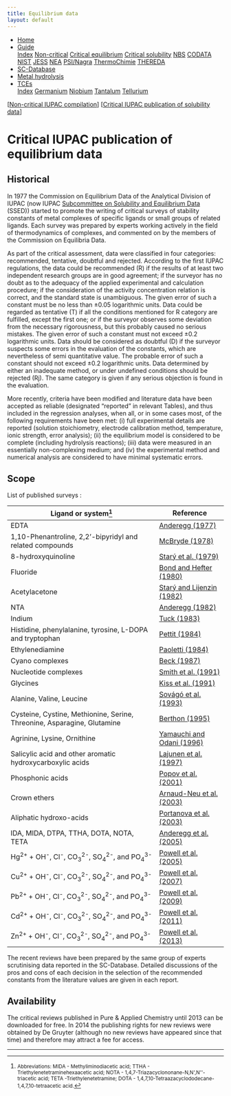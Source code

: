 ```yaml
---
title: Equilibrium data
layout: default
---
```

<ul>
  <li><a href="/">Home</a></li>
  <li class="dropdown">
    <a href="javascript:void(0)" class="dropbtn" class="active">Guide</a>
    <div class="dropdown-content">
      <a href="index.html">Index</a>
      <a href="noncritical.html">Non-critical</a>
      <a class="active" href="critical-equilibrium.html">Critical equilibrium</a>
      <a href="critical-solubility.html">Critical solubility</a>
      <a href="NBS.html">NBS</a>
      <a href="CODATA.html">CODATA</a>
      <a href="NIST.html">NIST</a>
      <a href="JESS.html">JESS</a>
      <a href="NEA.html">NEA</a>
      <a href="PSI.html">PSI/Nagra</a>
      <a href="thermochimie.html">ThermoChimie</a>
      <a href="THEREDA.html">THEREDA</a>
    </div>
  </li>
  <li><a href="/sc-database.html">SC-Database</a></li>
  <li><a href="/cost-nectar.html">Metal hydrolysis</a></li>
  <li class="dropdown">
    <a href="javascript:void(0)" class="dropbtn">TCEs</a>
    <div class="dropdown-content">
      <a href="/TCE/index.html">Index</a>
      <a href="/TCE/germanium.html">Germanium</a>
      <a href="/TCE/niobium.html">Niobium</a>
      <a href="/TCE/tantalum.html">Tantalum</a>
      <a href="/TCE/tellurium.html">Tellurium</a>
    </div>
  </li>
</ul>

[[Non-critical IUPAC compilation](noncritical.html)] [[Critical IUPAC publication of solubility data](critical-solubility.html)]

# Critical IUPAC publication of equilibrium data

## Historical

In 1977 the Commission on Equilibrium Data of the Analytical Division of IUPAC (now IUPAC <a  href="https://iupac.org/body/502/" target="_blank" rel="noopener">Subcommittee on Solubility and Equilibrium Data</a> (SSED)) started to promote the writing of critical surveys of stability constants of metal complexes of specific ligands or small groups of related ligands. Each survey was prepared by experts working actively in the field of thermodynamics of complexes, and commented on by the members of the Commission on Equilibria Data.

As part of the critical assessment, data were classified in four categories: recommended, tentative, doubtful and rejected. According to the first IUPAC regulations, the data could be recommended (R) if the results of at least two independent research groups are in good agreement; if the surveyor has no doubt as to the adequacy of the applied experimental and calculation procedure; if the consideration of the activity concentration relation is correct, and the standard state is unambiguous. The given error of such a constant must be no less than ±0.05 logarithmic units. Data could be regarded as tentative (T) if all the conditions mentioned for R category are fulfilled, except the first one; or if the surveyor observes some deviation from the necessary rigorousness, but this probably caused no serious mistakes. The given error of such a constant must not exceed ±0.2 logarithmic units. Data should be considered as doubtful (D) if the surveyor suspects some errors in the evaluation of the constants, which are nevertheless of semi quantitative value. The probable error of such a constant should not exceed ±0.2 logarithmic units. Data determined by either an inadequate method, or under undefined conditions should be rejected (Rj). The same category is given if any serious objection is found in the evaluation.

More recently, criteria have been modified and literature data have been accepted as reliable (designated “reported” in relevant Tables), and thus included in the regression analyses, when all, or in some cases most, of the following requirements have been met: (i) full experimental details are reported (solution stoichiometry, electrode calibration method, temperature, ionic strength, error analysis); (ii) the equilibrium model is considered to be complete (including hydrolysis reactions); (iii) data were measured in an essentially non-complexing medium; and (iv) the experimental method and numerical analysis are considered to have minimal systematic errors.

## Scope

List of published surveys :

| Ligand or system[^a]      | Reference |
| ----------------      | --------- |
| EDTA      | <a  href="https://www.elsevier.com/books/critical-survey-of-stability-constants-of-edta-complexes/anderegg/978-0-08-022009-3" target="_blank" rel="noopener">Anderegg (1977)</a>       |
| 1,10-Phenantroline, 2,2’-bipyridyl and related compounds   | <a  href="https://www.elsevier.com/books/a-critical-review-of-equilibrium-data-for-proton-and-metal-complexes-of-1-10-phenanthroline-2-2-bipyridyl-and-related-compounds/mcbryde/978-0-08-022344-5" target="_blank" rel="noopener">McBryde (1978)</a>        |
| 8-hydroxyquinoline      | <a  href="https://www.elsevier.com/books/critical-evaluation-of-equilibrium-constants-involving-8-hydroxyquinoline-and-its-metal-chelates/stary/978-0-08-023929-3" target="_blank" rel="noopener">Starý et al. (1979)</a>       |
| Fluoride   | <a  href="https://www.elsevier.com/books/critical-survey-of-stability-constants-and-related-thermodynamic-data-of-fluoride-complexes-in-aqueous-solution/bond/978-0-08-022377-3" target="_blank" rel="noopener">Bond and Hefter (1980)</a>        |
| Acetylacetone      | <a  href="https://www.degruyter.com/document/doi/10.1351/pac198254122557" target="_blank" rel="noopener">Starý and Lijenzin (1982)</a>       |
| NTA   | <a  href="https://www.degruyter.com/document/doi/10.1351/pac198254122693/html" target="_blank" rel="noopener">Anderegg (1982)</a>        |
| Indium      | <a  href="https://doi.org/10.1351/pac198355091477" target="_blank" rel="noopener">Tuck (1983)</a>       |
| Histidine, phenylalanine, tyrosine, L-DOPA and tryptophan   | <a  href="http://dx.doi.org/10.1351/pac198456020247" target="_blank" rel="noopener">Pettit (1984)</a>        |
| Ethylenediamine      | <a  href="https://doi.org/10.1351/pac198456040491" target="_blank" rel="noopener">Paoletti (1984)</a>       |
| Cyano complexes   | <a  href="https://doi.org/10.1351/pac198759121703" target="_blank" rel="noopener">Beck (1987)</a>        |
| Nucleotide complexes      | <a  href="https://doi.org/10.1351/pac199163071015" target="_blank" rel="noopener">Smith et al. (1991)</a>       |
| Glycines   | <a  href="https://doi.org/10.1351/pac199163040597" target="_blank" rel="noopener">Kiss et al. (1991)</a>        |
| Alanine, Valine, Leucine      | <a  href="https://doi.org/10.1351/pac199365051029" target="_blank" rel="noopener">Sovágó et al. (1993)</a>       |
| Cysteine, Cystine, Methionine, Serine, Threonine, Asparagine, Glutamine   | <a  href="http://dx.doi.org/10.1351/pac199567071117" target="_blank" rel="noopener">Berthon (1995)</a>        |
| Agrinine, Lysine, Ornithine      | <a  href="http://dx.doi.org/10.1351/pac199668020469" target="_blank" rel="noopener">Yamauchi and Odani (1996)</a>       |
| Salicylic acid and other aromatic hydroxycarboxylic acids   | <a  href="http://dx.doi.org/10.1351/pac199769020329" target="_blank" rel="noopener">Lajunen et al. (1997)</a>        |
| Phosphonic acids      | <a  href="http://dx.doi.org/10.1351/pac200173101641" target="_blank" rel="noopener">Ρopov et al. (2001)</a>       |
| Crown ethers   | <a  href="http://dx.doi.org/10.1351/pac200375010071" target="_blank" rel="noopener">Arnaud-Neu et al. (2003)</a>        |
| Aliphatic hydroxo-acids      | <a  href="https://doi.org/10.1351/pac200375040495" target="_blank" rel="noopener">Portanova et al. (2003)</a>     |
| IDA, MIDA, DTPA, TTHA, DOTA, NOTA, TETA   | <a  href=" http://dx.doi.org/10.1351/pac200577081445" target="_blank" rel="noopener">Anderegg et al. (2005)</a>        |
| Hg<sup>2+</sup> + OH<sup>-</sup>, Cl<sup>-</sup>, CO<sub>3</sub><sup>2-</sup>, SO<sub>4</sub><sup>2-</sup>, and PO<sub>4</sub><sup>3-</sup>      | <a  href=" http://dx.doi.org/10.1351/pac200577040739" target="_blank" rel="noopener">Powell et al. (2005)</a>   |
| Cu<sup>2+</sup> + OH<sup>-</sup>, Cl<sup>-</sup>, CO<sub>3</sub><sup>2-</sup>, SO<sub>4</sub><sup>2-</sup>, and PO<sub>4</sub><sup>3-</sup>   | <a  href=" http://dx.doi.org/10.1351/pac200779050895" target="_blank" rel="noopener">Powell et al. (2007)</a>     |
| Pb<sup>2+</sup> + OH<sup>-</sup>, Cl<sup>-</sup>, CO<sub>3</sub><sup>2-</sup>, SO<sub>4</sub><sup>2-</sup>, and PO<sub>4</sub><sup>3-</sup>      | <a  href=" http://dx.doi.org/10.1351/PAC-REP-09-03-05" target="_blank" rel="noopener">Powell et al. (2009)</a>    |
| Cd<sup>2+</sup> + OH<sup>-</sup>, Cl<sup>-</sup>, CO<sub>3</sub><sup>2-</sup>, SO<sub>4</sub><sup>2-</sup>, and PO<sub>4</sub><sup>3-</sup>   | <a  href=" http://dx.doi.org/10.1351/PAC-REP-10-08-09" target="_blank" rel="noopener">Powell et al. (2011)</a>      |
| Zn<sup>2+</sup> + OH<sup>-</sup>, Cl<sup>-</sup>, CO<sub>3</sub><sup>2-</sup>, SO<sub>4</sub><sup>2-</sup>, and PO<sub>4</sub><sup>3-</sup>      | <a  href=" http://dx.doi.org/10.1351/PAC-REP-13-06-03" target="_blank" rel="noopener">Powell et al. (2013)</a>     |

[^a]: <small>Abbreviations: MIDA - Methyliminodiacetic acid; TTHA - Triethylenetetraminehexaacetic acid; NOTA - 1,4,7-Triazacyclononane-N,N',N''-triacetic acid; TETA -Triethylenetetramine; DOTA - 1,4,7,10-Tetraazacyclododecane-1,4,7,10-tetraacetic acid.</small>

The recent reviews have been prepared by the same group of experts scrutinising data reported in the SC-Database. Detailed discussions of the pros and cons of each decision in the selection of the recommended constants from the literature values are given in each report.

## Availability

The critical reviews published in Pure & Applied Chemistry until 2013 can be downloaded for free. In 2014 the publishing rights for new reviews were obtained by De Gruyter (although no new reviews have appeared since that time) and therefore may attract a fee for access.

---
